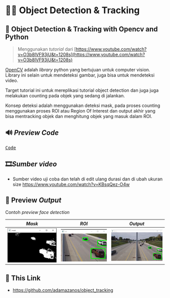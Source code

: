 
#  🕵️‍♂️ Object Detection & Tracking
## 🎥 Object Detection & Tracking with Opencv and Python


> Menggunakan *tutorial* dari
> [https://www.youtube.com/watch?v=O3b8lVF93jU&t=1208s](https://www.youtube.com/watch?v=O3b8lVF93jU&t=1208s)

[OpenCV](https://opencv.org/ ) adalah *library* python yang bertujuan untuk computer vision. Library ini selain untuk  mendeteksi gambar, juga bisa untuk mendeteksi video.

Target tutorial ini untuk mereplikasi tutorial object detection dan juga juga melakukan counting pada objek yang sedang di jalankan.

Konsep deteksi adalah menggunakan deteksi mask, pada proses counting menggunakan proses ROI atau Region Of Interest dan output akhir yang bisa mentracking objek dan menghitung objek yang masuk dalam ROI.

## 🔊 *Preview Code*

<kbd> [Code](https://github.com/adamazanos/object_tracking/blob/main/object_tracking_pemula/tracker.py) </kbd>

## 🎞️*Sumber video*

- Sumber video uji coba dan telah di edit ulang durasi dan di ubah ukuran size https://www.youtube.com/watch?v=KBsqQez-O4w


## 🤖 Preview *Output*
Contoh *preview* *face detection*

| *Mask* |*ROI*| *Output* |
|--|--|--|
| <img src="https://raw.githubusercontent.com/adamazanos/object_tracking/main/Prev%20Detection/mask.png" width="500"></img>|  <img src="https://raw.githubusercontent.com/adamazanos/object_tracking/main/Prev%20Detection/roi%20area.png" width="500"></img> | <img src="https://raw.githubusercontent.com/adamazanos/object_tracking/main/Prev%20Detection/Tracking%201.png" width="500"></img> |

## 🔗 This Link

- https://github.com/adamazanos/object_tracking
